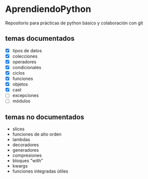 # AprendiendoPython

Repositorio para prácticas de python básico y colaboración con git

## temas documentados

- [x] tipos de datos
- [x] colecciones
- [x] operadores
- [x] condicionales
- [x] ciclos
- [x] funciones
- [x] objetos
- [x] cast
- [ ] excepciones
- [ ] módulos

## temas no documentados

- slices
- funciones de alto orden
- lambdas
- decoradores
- generadores
- compresiones
- bloques "with"
- kwargs
- funciones integradas útiles
